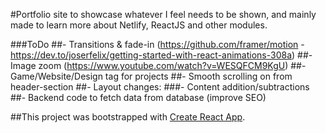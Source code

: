 #Portfolio site to showcase whatever I feel needs to be shown, and mainly made to learn more about Netlify, ReactJS and other modules.

###ToDo
##- Transitions & fade-in (https://github.com/framer/motion - https://dev.to/joserfelix/getting-started-with-react-animations-308a)
##- Image zoom (https://www.youtube.com/watch?v=WESQFCM9KgU)
##- Game/Website/Design tag for projects
##- Smooth scrolling on from header-section
##- Layout changes:
    ###- Content addition/subtractions
##- Backend code to fetch data from database (improve SEO)

##This project was bootstrapped with [Create React App](https://github.com/facebook/create-react-app).
